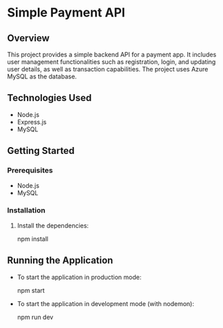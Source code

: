 # Simple Payment API

## Overview
This project provides a simple backend API for a payment app. It includes user management functionalities such as registration, login, and updating user details, as well as transaction capabilities. The project uses Azure MySQL as the database.

## Technologies Used
- Node.js
- Express.js
- MySQL

## Getting Started

### Prerequisites
- Node.js
- MySQL

### Installation

1. Install the dependencies:
  
   npm install

## Running the Application

- To start the application in production mode:

    npm start

- To start the application in development mode (with nodemon):

    npm run dev

